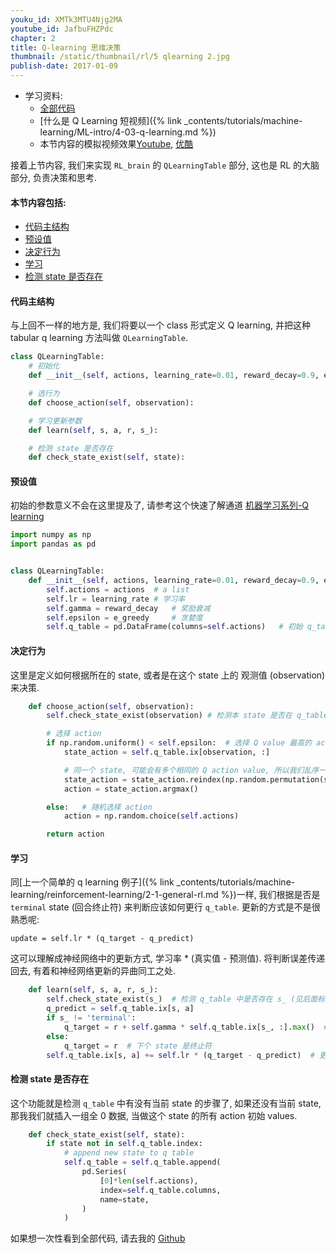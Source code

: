 ```yaml
---
youku_id: XMTk3MTU4Njg2MA
youtube_id: JafbuFHZPdc
chapter: 2
title: Q-learning 思维决策
thumbnail: /static/thumbnail/rl/5 qlearning 2.jpg
publish-date: 2017-01-09
---
```


* 学习资料:
  * [全部代码](https://github.com/MorvanZhou/Reinforcement-learning-with-tensorflow/tree/master/contents/2_Q_Learning_maze)
  * [什么是 Q Learning 短视频]({% link _contents/tutorials/machine-learning/ML-intro/4-03-q-learning.md %})
  * 本节内容的模拟视频效果[Youtube](https://www.youtube.com/watch?v=G5BDgzxfLvA), [优酷](http://v.youku.com/v_show/id_XMTg3NTI2Mzg3Ng==.html)

接着上节内容, 我们来实现 `RL_brain` 的 `QLearningTable` 部分, 这也是 RL 的大脑部分, 负责决策和思考.


#### 本节内容包括:

* [代码主结构](#main-structure)
* [预设值](#setting)
* [决定行为](#action)
* [学习](#learn)
* [检测 state 是否存在](#check)

<h4 class="tut-h4-pad" id="main-structure">代码主结构</h4>

与上回不一样的地方是, 我们将要以一个 class 形式定义 Q learning, 并把这种 tabular q learning 方法叫做 `QLearningTable`.

```python
class QLearningTable:
    # 初始化
    def __init__(self, actions, learning_rate=0.01, reward_decay=0.9, e_greedy=0.9):

    # 选行为
    def choose_action(self, observation):

    # 学习更新参数
    def learn(self, s, a, r, s_):

    # 检测 state 是否存在
    def check_state_exist(self, state):
```


<h4 class="tut-h4-pad" id="setting">预设值</h4>

初始的参数意义不会在这里提及了, 请参考这个快速了解通道 [机器学习系列-Q learning](#)

```python
import numpy as np
import pandas as pd


class QLearningTable:
    def __init__(self, actions, learning_rate=0.01, reward_decay=0.9, e_greedy=0.9):
        self.actions = actions  # a list
        self.lr = learning_rate # 学习率
        self.gamma = reward_decay   # 奖励衰减
        self.epsilon = e_greedy     # 贪婪度
        self.q_table = pd.DataFrame(columns=self.actions)   # 初始 q_table
```

<h4 class="tut-h4-pad" id="action">决定行为</h4>

这里是定义如何根据所在的 state, 或者是在这个 state 上的 观测值 (observation) 来决策.

```python
    def choose_action(self, observation):
        self.check_state_exist(observation) # 检测本 state 是否在 q_table 中存在(见后面标题内容)

        # 选择 action
        if np.random.uniform() < self.epsilon:  # 选择 Q value 最高的 action
            state_action = self.q_table.ix[observation, :]

            # 同一个 state, 可能会有多个相同的 Q action value, 所以我们乱序一下
            state_action = state_action.reindex(np.random.permutation(state_action.index))
            action = state_action.argmax()

        else:   # 随机选择 action
            action = np.random.choice(self.actions)

        return action
```

<h4 class="tut-h4-pad" id="learn">学习</h4>

同[上一个简单的 q learning 例子]({% link _contents/tutorials/machine-learning/reinforcement-learning/2-1-general-rl.md %})一样,
我们根据是否是 `terminal` state (回合终止符) 来判断应该如何更行 `q_table`. 更新的方式是不是很熟悉呢:

`update = self.lr * (q_target - q_predict)`

这可以理解成神经网络中的更新方式, 学习率 * (真实值 - 预测值). 将判断误差传递回去, 有着和神经网络更新的异曲同工之处.

```python
    def learn(self, s, a, r, s_):
        self.check_state_exist(s_)  # 检测 q_table 中是否存在 s_ (见后面标题内容)
        q_predict = self.q_table.ix[s, a]
        if s_ != 'terminal':
            q_target = r + self.gamma * self.q_table.ix[s_, :].max()  # 下个 state 不是 终止符
        else:
            q_target = r  # 下个 state 是终止符
        self.q_table.ix[s, a] += self.lr * (q_target - q_predict)  # 更新对应的 state-action 值
```

<h4 class="tut-h4-pad" id="check">检测 state 是否存在</h4>

这个功能就是检测 `q_table` 中有没有当前 state 的步骤了, 如果还没有当前 state, 那我我们就插入一组全 0 数据, 当做这个 state 的所有 action 初始 values.

```python
    def check_state_exist(self, state):
        if state not in self.q_table.index:
            # append new state to q table
            self.q_table = self.q_table.append(
                pd.Series(
                    [0]*len(self.actions),
                    index=self.q_table.columns,
                    name=state,
                )
            )
```

如果想一次性看到全部代码, 请去我的 [Github](https://github.com/MorvanZhou/Reinforcement-learning-with-tensorflow/tree/master/contents/2_Q_Learning_maze)

